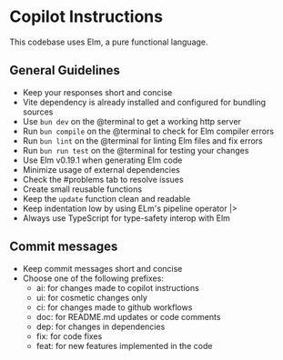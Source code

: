 # Copilot Instructions

This codebase uses Elm, a pure functional language.

## General Guidelines

- Keep your responses short and concise
- Vite dependency is already installed and configured for bundling sources
- Use `bun dev` on the @terminal to get a working http server
- Run `bun compile` on the @terminal to check for Elm compiler errors
- Run `bun lint` on the @terminal for linting Elm files and fix errors
- Run `bun run test` on the @terminal for testing your changes
- Use Elm v0.19.1 when generating Elm code
- Minimize usage of external dependencies
- Check the #problems tab to resolve issues
- Create small reusable functions
- Keep the `update` function clean and readable
- Keep indentation low by using ELm's pipeline operator |>
- Always use TypeScript for type-safety interop with Elm

## Commit messages

- Keep commit messages short and concise
- Choose one of the following prefixes:
  - ai: for changes made to copilot instructions
  - ui: for cosmetic changes only
  - ci: for changes made to github workflows
  - doc: for README.md updates or code comments
  - dep: for changes in dependencies
  - fix: for code fixes
  - feat: for new features implemented in the code